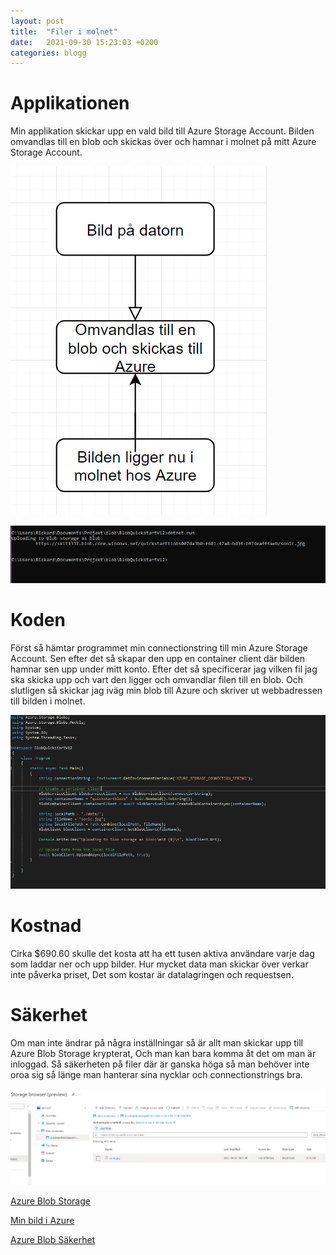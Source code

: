 ```yaml
---
layout: post
title:  "Filer i molnet"
date:   2021-09-30 15:23:03 +0200
categories: blogg
---
```


# Applikationen
Min applikation skickar upp en vald bild till Azure Storage Account. Bilden omvandlas till en blob och skickas över och hamnar i molnet på mitt Azure Storage Account.

![Blob diagram](https://raw.githubusercontent.com/brinkhoff98/brinkhoff98.github.io/main/docs/_posts/blobdiagram.PNG)

![konsol](https://raw.githubusercontent.com/brinkhoff98/brinkhoff98.github.io/main/docs/_posts/dotnetrun.PNG)


# Koden
Först så hämtar programmet min connectionstring till min Azure Storage Account. Sen efter det så skapar den upp en container client där bilden hamnar sen upp under mitt konto. Efter det så specificerar jag vilken fil jag ska skicka upp och vart den ligger och omvandlar filen till en blob. Och slutligen så skickar jag iväg min blob till Azure och skriver ut webbadressen till bilden i molnet.

![kod](https://raw.githubusercontent.com/brinkhoff98/brinkhoff98.github.io/main/docs/_posts/blobkod.PNG)


# Kostnad 
Cirka $690.60 skulle det kosta att ha ett tusen aktiva användare varje dag som laddar ner och upp bilder. Hur mycket data man skickar över verkar inte påverka priset, Det som kostar är datalagringen och requestsen.


# Säkerhet
Om man inte ändrar på några inställningar så är allt man skickar upp till Azure Blob  Storage krypterat, Och man kan bara komma åt det om man är inloggad. Så säkerheten på filer där är ganska höga så man behöver inte oroa sig så länge man hanterar sina nycklar och connectionstrings bra.

![azure blob](https://raw.githubusercontent.com/brinkhoff98/brinkhoff98.github.io/main/docs/_posts/blob.PNG)


[Azure Blob Storage](https://docs.microsoft.com/en-us/azure/storage/blobs/storage-quickstart-blobs-dotnet)

[Min bild i Azure](https://skit1337.blob.core.windows.net/quickstartblobs8ac881b1-9208-4126-8fd1-514957cb7bfe/sonic.jpg)

[Azure Blob Säkerhet](https://cloudacademy.com/blog/how-does-azure-encrypt-data/)

